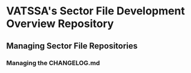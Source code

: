 # VATSSA's Sector File Development Overview Repository

## Managing Sector File Repositories

### Managing the CHANGELOG.md

